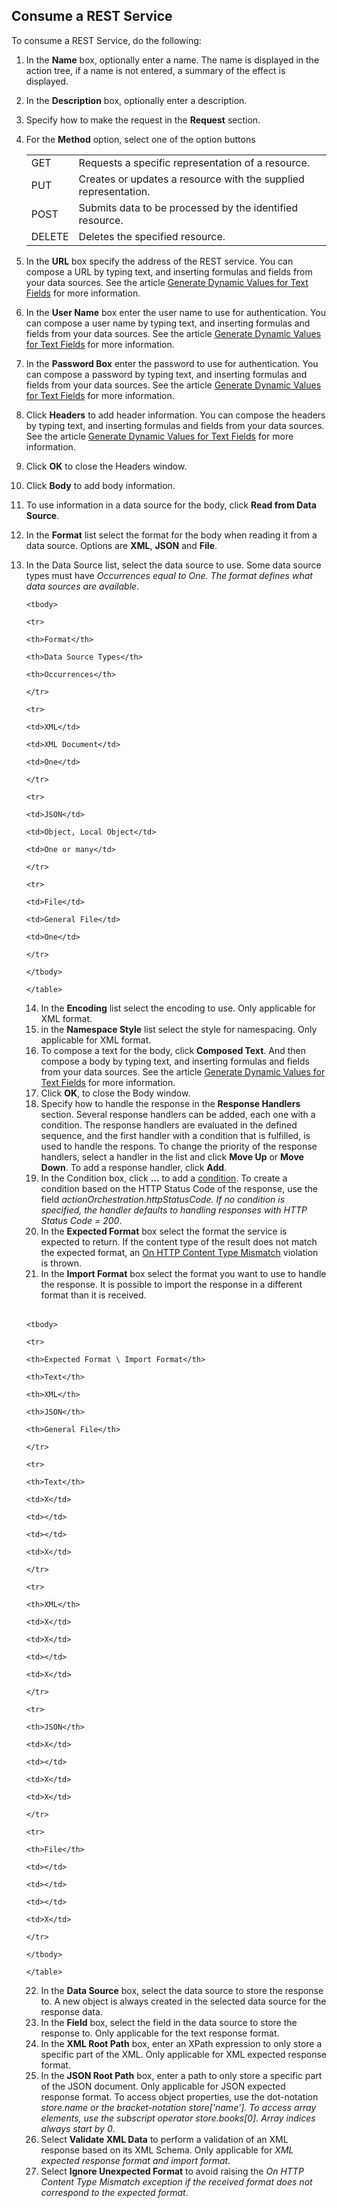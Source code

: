 ## Consume a REST Service

To consume a REST Service, do the following:

 1.  In the **Name** box, optionally enter a name. The name is displayed in the action tree, if a name is not entered, a summary of the effect is displayed.
2.  In the **Description** box, optionally enter a description.
3.  Specify how to make the request in the **Request** section.
4.  For the **Method** option, select one of the option buttons <table>

    <tbody>

    <tr>

    <td>GET</td>

    <td>Requests a specific representation of a resource.</td>

    </tr>

    <tr>

    <td>PUT</td>

    <td>Creates or updates a resource with the supplied representation.</td>

    </tr>

    <tr>

    <td>POST</td>

    <td>Submits data to be processed by the identified resource.</td>

    </tr>

    <tr>

    <td>DELETE</td>

    <td>Deletes the specified resource.</td>

    </tr>

    </tbody>

    </table> 
5.  In the **URL** box specify the address of the REST service. You can compose a URL by typing text, and inserting formulas and fields from your data sources. See the article [Generate Dynamic Values for Text Fields](../generate-dynamic-values-for-text-fields.md "Generate Dynamic Values for Text Fields") for more information.
6.  In the **User Name** box enter the user name to use for authentication. You can compose a user name by typing text, and inserting formulas and fields from your data sources. See the article [Generate Dynamic Values for Text Fields](../generate-dynamic-values-for-text-fields.md "Generate Dynamic Values for Text Fields") for more information.
7.  In the **Password Box** enter the password to use for authentication. You can compose a password by typing text, and inserting formulas and fields from your data sources. See the article [Generate Dynamic Values for Text Fields](../generate-dynamic-values-for-text-fields.md "Generate Dynamic Values for Text Fields") for more information.
8.  Click **Headers** to add header information. You can compose the headers by typing text, and inserting formulas and fields from your data sources. See the article [Generate Dynamic Values for Text Fields](../generate-dynamic-values-for-text-fields.md "Generate Dynamic Values for Text Fields") for more information.
9.  Click **OK** to close the Headers window.
10.  Click **Body** to add body information.
11.  To use information in a data source for the body, click **Read from Data Source**.
12.  In the **Format** list select the format for the body when reading it from a data source. Options are **XML**, **JSON** and **File**.
13.  In the Data Source list, select the data source to use. Some data source types must have *Occurrences equal to One. The format defines what data sources are available*. <table>

    <tbody>

    <tr>

    <th>Format</th>

    <th>Data Source Types</th>

    <th>Occurrences</th>

    </tr>

    <tr>

    <td>XML</td>

    <td>XML Document</td>

    <td>One</td>

    </tr>

    <tr>

    <td>JSON</td>

    <td>Object, Local Object</td>

    <td>One or many</td>

    </tr>

    <tr>

    <td>File</td>

    <td>General File</td>

    <td>One</td>

    </tr>

    </tbody>

    </table> 
14.  In the **Encoding** list select the encoding to use. Only applicable for XML format.
15.  in the **Namespace Style** list select the style for namespacing. Only applicable for XML format.
16.  To compose a text for the body, click **Composed Text**. And then compose a body by typing text, and inserting formulas and fields from your data sources. See the article [Generate Dynamic Values for Text Fields](../generate-dynamic-values-for-text-fields.md "Generate Dynamic Values for Text Fields") for more information.
17.  Click **OK**, to close the Body window.
18.  Specify how to handle the response in the **Response Handlers** section. Several response handlers can be added, each one with a condition. The response handlers are evaluated in the defined sequence, and the first handler with a condition that is fulfilled, is used to handle the respons. To change the priority of the response handlers, select a handler in the list and click **Move Up** or **Move Down**. To add a response handler, click **Add**.
19.  In the Condition box, click **...** to add a [condition](../../../common-concepts/conditions.md). To create a condition based on the HTTP Status Code of the response, use the field *actionOrchestration.httpStatusCode. If no condition is specified, the handler defaults to handling responses with HTTP Status Code = 200*.
20.  In the **Expected Format** box select the format the service is expected to return. If the content type of the result does not match the expected format, an [On HTTP Content Type Mismatch](../../exception-handling.md) violation is thrown.
21.  In the **Import Format** box select the format you want to use to handle the response. It is possible to import the response in a different format than it is received. <table>

    <tbody>

    <tr>

    <th>Expected Format \ Import Format</th>

    <th>Text</th>

    <th>XML</th>

    <th>JSON</th>

    <th>General File</th>

    </tr>

    <tr>

    <th>Text</th>

    <td>X</td>

    <td></td>

    <td></td>

    <td>X</td>

    </tr>

    <tr>

    <th>XML</th>

    <td>X</td>

    <td>X</td>

    <td></td>

    <td>X</td>

    </tr>

    <tr>

    <th>JSON</th>

    <td>X</td>

    <td></td>

    <td>X</td>

    <td>X</td>

    </tr>

    <tr>

    <th>File</th>

    <td></td>

    <td></td>

    <td></td>

    <td>X</td>

    </tr>

    </tbody>

    </table> 
22.  In the **Data Source** box, select the data source to store the response to. A new object is always created in the selected data source for the response data.
23.  In the **Field** box, select the field in the data source to store the response to. Only applicable for the text response format.
24.  In the **XML Root Path** box, enter an XPath expression to only store a specific part of the XML. Only applicable for XML expected response format.
25.  In the **JSON Root Path** box, enter a path to only store a specific part of the JSON document. Only applicable for JSON expected response format. To access object properties, use the dot-notation *store.name or the bracket-notation store['name']. To access array elements, use the subscript operator store.books[0]. Array indices always start by 0*.
26.  Select **Validate XML Data** to perform a validation of an XML response based on its XML Schema. Only applicable for *XML expected response format and import format*.
27.  Select **Ignore Unexpected Format** to avoid raising the *On HTTP Content Type Mismatch exception if the received format does not correspond to the expected format*.